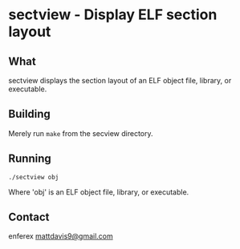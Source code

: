 sectview - Display ELF section layout
=====================================


What
----
sectview displays the section layout of an ELF object file, library, or
executable. 


Building
--------
Merely run `make` from the secview directory.


Running
--------
`./sectview obj`

Where 'obj' is an ELF object file, library, or executable.


Contact
-------
enferex
mattdavis9@gmail.com
